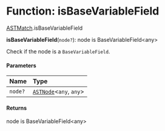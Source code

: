 # Function: isBaseVariableField

[ASTMatch](/auto-docs/fixed-layout-editor/modules/ASTMatch.md).isBaseVariableField

**isBaseVariableField**(`node?`): node is BaseVariableField\<any>

Check if the node is a `BaseVariableField`.

#### Parameters

| Name | Type |
| :------ | :------ |
| `node?` | [`ASTNode`](/auto-docs/fixed-layout-editor/classes/ASTNode.md)<`any`, `any`> |

#### Returns

node is BaseVariableField\<any>
